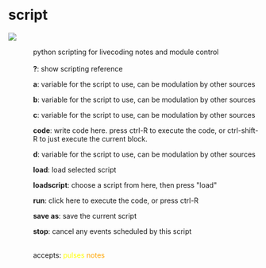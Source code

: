 
<a name=script></a><br>
# <b>script</b>
<img src="https://www.bespokesynth.com/docs/screenshots/script.png"><br>
<div style="display:inline-block;margin-left:50px;">
python scripting for livecoding notes and module control<br/><br/>
<b>?</b>: show scripting reference<br>

<b>a</b>: variable for the script to use, can be modulation by other sources<br>

<b>b</b>: variable for the script to use, can be modulation by other sources<br>

<b>c</b>: variable for the script to use, can be modulation by other sources<br>

<b>code</b>: write code here. press ctrl-R to execute the code, or ctrl-shift-R to just execute the current block.<br>

<b>d</b>: variable for the script to use, can be modulation by other sources<br>

<b>load</b>: load selected script<br>

<b>loadscript</b>: choose a script from here, then press "load"<br>

<b>run</b>: click here to execute the code, or press ctrl-R<br>

<b>save as</b>: save the current script<br>

<b>stop</b>: cancel any events scheduled by this script<br>

<br>accepts: <font color=yellow>pulses</font> <font color=orange>notes</font> <br></div>

